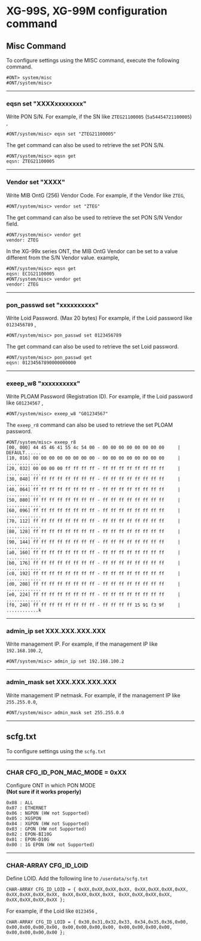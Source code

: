 # XG-99S, XG-99M configuration command

## Misc Command
To configure settings using the MISC command, execute the following command.
```
#ONT> system/misc
#ONT/system/misc>
```

---
### eqsn set "XXXXxxxxxxxx"
 Write PON S/N.
 For example, if the SN like `ZTEG21100005` (`5a54454721100005`) ,
```
#ONT/system/misc> eqsn set "ZTEG21100005"
```

The get command can also be used to retrieve the set PON S/N.
```
#ONT/system/misc> eqsn get
eqsn: ZTEG21100005
```

---
### Vendor set "XXXX"
 Write MIB OntG (256) Vendor Code.
 For example, if the Vendor like `ZTEG`,
```
#ONT/system/misc> vendor set "ZTEG"
```

The get command can also be used to retrieve the set PON S/N Vendor field.
```
#ONT/system/misc> vendor get
vendor: ZTEG
```

In the XG-99x series ONT, the MIB OntG Vendor can be set to a value different from the S/N Vendor value.
example,
```
#ONT/system/misc> eqsn get
eqsn: ECIG21100005
#ONT/system/misc> vendor get
vendor: ZTEG
```

---
### pon_passwd set "xxxxxxxxxx"
 Write Loid Password. (Max 20 bytes)
 For example, if the Loid password like `0123456789` ,
```
#ONT/system/misc> pon_passwd set 0123456789
```

The get command can also be used to retrieve the set Loid password.
```
#ONT/system/misc> pon_passwd get
eqsn: 01234567890000000000
```
---
### exeep_w8 "xxxxxxxxxx"
 Write PLOAM Password (Registration ID).
 For example, if the Loid password like `G01234567` ,
```
#ONT/system/misc> exeep_w8 "G01234567"
```

The `exeep_r8` command can also be used to retrieve the set PLOAM password.
```
#ONT/system/misc> exeep_r8
[00, 000] 44 45 46 41 55 4c 54 00 - 00 00 00 00 00 00 00 00     |  DEFAULT......
[10, 016] 00 00 00 00 00 00 00 00 - 00 00 00 00 00 00 00 00     |  .............
[20, 032] 00 00 00 00 ff ff ff ff - ff ff ff ff ff ff ff ff     |  .............
[30, 048] ff ff ff ff ff ff ff ff - ff ff ff ff ff ff ff ff     |  .............
[40, 064] ff ff ff ff ff ff ff ff - ff ff ff ff ff ff ff ff     |  .............
[50, 080] ff ff ff ff ff ff ff ff - ff ff ff ff ff ff ff ff     |  .............
[60, 096] ff ff ff ff ff ff ff ff - ff ff ff ff ff ff ff ff     |  .............
[70, 112] ff ff ff ff ff ff ff ff - ff ff ff ff ff ff ff ff     |  .............
[80, 128] ff ff ff ff ff ff ff ff - ff ff ff ff ff ff ff ff     |  .............
[90, 144] ff ff ff ff ff ff ff ff - ff ff ff ff ff ff ff ff     |  .............
[a0, 160] ff ff ff ff ff ff ff ff - ff ff ff ff ff ff ff ff     |  .............
[b0, 176] ff ff ff ff ff ff ff ff - ff ff ff ff ff ff ff ff     |  .............
[c0, 192] ff ff ff ff ff ff ff ff - ff ff ff ff ff ff ff ff     |  .............
[d0, 208] ff ff ff ff ff ff ff ff - ff ff ff ff ff ff ff ff     |  .............
[e0, 224] ff ff ff ff ff ff ff ff - ff ff ff ff ff ff ff ff     |  .............
[f0, 240] ff ff ff ff ff ff ff ff - ff ff ff ff 15 91 f3 9f     |  ............k
```
---
### admin_ip set XXX.XXX.XXX.XXX
 Write management IP.
 For example, if the management IP like `192.168.100.2`,
```
#ONT/system/misc> admin_ip set 192.168.100.2
```
---
### admin_mask set XXX.XXX.XXX.XXX
 Write management IP netmask.
 For example, if the management IP like `255.255.0.0`,
```
#ONT/system/misc> admin_mask set 255.255.0.0
```

---


## scfg.txt
To configure settings using the `scfg.txt`

---
### CHAR CFG_ID_PON_MAC_MODE = 0xXX
Configure ONT in which PON MODE<br>
**(Not sure if it works properly)**
```
0x08 : ALL
0x07 : ETHERNET
0x06 : NGPON (HW not Supported)
0x05 : XGSPON
0x04 : XGPON (HW not Supported)
0x03 : GPON (HW not Supported)
0x02 : EPON-BI10G
0x01 : EPON-D10G
0x00 : 1G EPON (HW not Supported)
```

---
### CHAR-ARRAY CFG_ID_LOID
Define LOID.
Add the following line to `/userdata/scfg.txt`
```
CHAR-ARRAY CFG_ID_LOID = { 0xXX,0xXX,0xXX,0xXX, 0xXX,0xXX,0xXX,0xXX, 0xXX,0xXX,0xXX,0xXX, 0xXX,0xXX,0xXX,0xXX, 0xXX,0xXX,0xXX,0xXX, 0xXX,0xXX,0xXX,0xXX };
```

 For example, if the Loid like `0123456` ,
```
CHAR-ARRAY CFG_ID_LOID = { 0x30,0x31,0x32,0x33, 0x34,0x35,0x36,0x00, 0x00,0x00,0x00,0x00, 0x00,0x00,0x00,0x00, 0x00,0x00,0x00,0x00, 0x00,0x00,0x00,0x00 };
```
